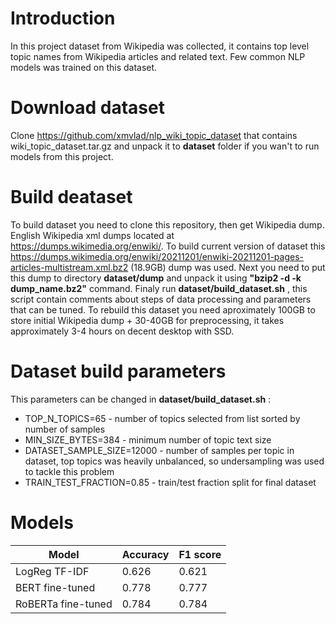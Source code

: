 # Introduction
In this project dataset from Wikipedia was collected, it contains top level topic names from Wikipedia articles and related text. Few common NLP models was trained on this dataset.

# Download dataset
Clone https://github.com/xmvlad/nlp_wiki_topic_dataset that contains wiki_topic_dataset.tar.gz and unpack it to __dataset__ folder if you wan't to run models from this project.

# Build deataset
To build dataset you need to clone this repository, then get Wikipedia dump. English Wikipedia xml dumps located at https://dumps.wikimedia.org/enwiki/. To build current version of dataset this https://dumps.wikimedia.org/enwiki/20211201/enwiki-20211201-pages-articles-multistream.xml.bz2 (18.9GB) dump was used. Next you need to put this dump to directory __dataset/dump__ and unpack it using __"bzip2 -d -k dump_name.bz2"__ command. Finaly run __dataset/build_dataset.sh__ , this script contain comments about steps of data processing and parameters that can be tuned. To rebuild this dataset you need aproximately 100GB to store initial Wikipedia dump + 30-40GB for preprocessing, it takes approximately 3-4 hours on decent desktop with SSD.

# Dataset build parameters
This parameters can be changed in __dataset/build_dataset.sh__ :

- TOP_N_TOPICS=65 - number of topics selected from list sorted by number of samples 
- MIN_SIZE_BYTES=384 - minimum number of topic text size
- DATASET_SAMPLE_SIZE=12000 - number of samples per topic in dataset, top topics was heavily unbalanced, so undersampling was used to tackle this problem
- TRAIN_TEST_FRACTION=0.85 - train/test fraction split for final dataset

# Models

| Model              | Accuracy | F1 score |
|------------------- |----------|----------|
| LogReg TF-IDF      |   0.626  |  0.621   |
| BERT fine-tuned    |   0.778  |  0.777   |
| RoBERTa fine-tuned |   0.784  |  0.784   |
